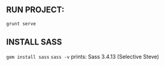 ## RUN PROJECT:
`grunt serve`

## INSTALL SASS
`gem install sass`
`sass -v`
prints: Sass 3.4.13 (Selective Steve)
